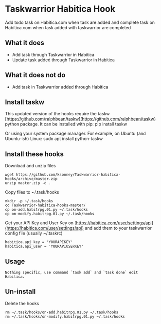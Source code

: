 # Taskwarrior Habitica Hook
Add todo task on Habitica.com when task are added and complete task on Habitica.com when task added with taskwarrior are completed

## What it does
- Add task through Taskwarrior in Habitica
- Update task added through Taskwarrior in Habitica

## What it does not do
- Add task in Taskwarrior added through Habitica

## Install taskw
This updated version of the hooks require the taskw [https://github.com/ralphbean/taskw](https://github.com/ralphbean/taskw) python package. It can be installed with pip:
      pip install taskw

Or using your system package manager. For example, on Ubuntu (and Ubuntu-ish) Linux:
      sudo apt install python-taskw

## Install these hooks
Download and unzip files

	wget https://github.com/ksonney/Taskwarrior-habitica-hooks/archive/master.zip
	unzip master.zip -d .

Copy files to ~/.task/hooks

	mkdir -p ~/.task/hooks
	cd Taskwarrior-habitica-hooks-master/
	cp on-add.habitrpg.01.py ~/.task/hooks
	cp on-modify.habitrpg.01.py ~/.task/hooks

Get your API Key and User Key on [https://habitica.com/user/settings/api](https://habitica.com/user/settings/api) and add them to your taskwarrior config file (usually ~/.taskrc)

	habitica.api_key = 'YOURAPIKEY'
	habitica.api_user = 'YOURAPIUSERKEY'

## Usage
	Nothing specific, use command `task add` and `task done` edit Habitica.

## Un-install
Delete the hooks

    rm ~/.task/hooks/on-add.habitrpg.01.py ~/.task/hooks
    rm ~/.task/hooks/on-modify.habitrpg.01.py ~/.task/hooks
